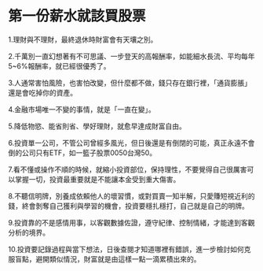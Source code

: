 # 第一份薪水就該買股票


1.理財與不理財，最終退休時財富會有天壤之別。

2.千萬別一直幻想著有不可思議、一步登天的高報酬率，如能細水長流、平均每年5~6%報酬率，就已經很優秀了。

3.人通常害怕風險，也害怕改變，但什麼都不做，錢只存在銀行裡，「通貨膨脹」還是會吃掉你的資產。

4.金融市場唯一不變的事情，就是「一直在變」。

5.降低物慾、能省則省、學好理財，就愈早達成財富自由。

6.投資單一公司，不管公司曾經多風光，但日後還是有倒閉的可能，真正永遠不會倒的公司只有ETF，如一籃子股票0050台灣50。

7.看不懂或操作不順的時候，就縮小投資部位，保持理性，不要覺得自己很厲害可以掌握一切，投資最重要就是不能讓本金受到重大傷害。

8.不聽信明牌，別養成依賴他人的壞習慣，或對買賣一知半解，只愛賺短視近利的錢，終會剝奪自己獲利與學習的機會，投資要穩扎穩打，自己就是自己的明牌。

9.投資靠的不是感情用事，以客觀數據佐證，遵守紀律、控制情緒，才能達到客觀分析的境界。

10.投資要記錄過程與當下想法，日後查閱才知道哪裡有錯誤，進一步檢討如何克服盲點，避開類似情況，財富就是由這樣一點一滴累積出來的。


